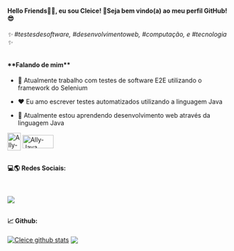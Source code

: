 
<h4> Hello Friends👋🏾, eu sou Cleice! 🌴Seja bem vindo(a) ao meu perfil GitHub! 😎 </h4>  
<h4></h4>   
<h6> ✨  #testesdesoftware, #desenvolvimentoweb, #computação, e #tecnologia ✨ </h6>

##
<h4>**Falando de mim**</h4>

- 🔭 Atualmente trabalho com testes de software E2E utilizando o framework do Selenium 

- ❤️ Eu amo escrever testes automatizados utilizando a linguagem Java 

- 🌱 Atualmente estou aprendendo desenvolvimento web através da linguagem Java

<div align="left" style="display: inline_block">
  <img align="center" alt="Ally-Java" height="40" width="30" src="https://cdn.jsdelivr.net/gh/devicons/devicon/icons/java/java-original.svg" />
  <img align="center" alt="Ally-Java" height="30" width="70" src="https://img.shields.io/badge/-selenium-%43B02A?style=for-the-badge&logo=selenium&logoColor=white" />
 </div>
 
 ##
<h4> 💻🌎 Redes Sociais: <br></h4>
<br />

<a href="https://www.linkedin.com/in/cleicetnsouza/" target="_blank"><img src="https://img.shields.io/badge/-LinkedIn-%230077B5?style=for-the-badge&logo=linkedin&logoColor=white" target="_blank"></a>
 
 ##
 <h4> 📈 Github: <br></h4>
<a href="https://github.com/CleiceSouza/"><img align="center" src="https://github-readme-stats.vercel.app/api?username=CleiceSouza&show_icons=true&include_all_commits=true&theme=monokai&hide_border=true" alt="Cleice github stats" /></a> 
<a href="https://https://github.com/CleiceSouza/"><img align="center" src="https://github-readme-stats.vercel.app/api/top-langs/?username=CleiceSouza&layout=compact&theme=monokai&hide_border=true" /></a>

  

